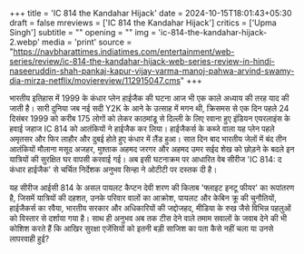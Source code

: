 +++
title = 'IC 814 the Kandahar Hijack'
date = 2024-10-15T18:01:43+05:30
draft = false
mreviews = ['IC 814 the Kandahar Hijack']
critics = ['Upma Singh']
subtitle = ""
opening = ""
img = 'ic-814-the-kandahar-hijack-2.webp'
media = 'print'
source = "https://navbharattimes.indiatimes.com/entertainment/web-series/review/ic-814-the-kandahar-hijack-web-series-review-in-hindi-naseeruddin-shah-pankaj-kapur-vijay-varma-manoj-pahwa-arvind-swamy-dia-mirza-netflix/moviereview/112915047.cms"
+++

भारतीय इतिहास में 1999 के कंधार प्लेन हाईजैक की घटना आज भी एक काले अध्याय की तरह याद की जाती है। सारी दुनिया जब नई सदी Y2K के आने के उत्साह में मगन थी, क्रिसमस से एक दिन पहले 24 दिसंबर 1999 को करीब 175 लोगों को लेकर काठमांडू से दिल्ली के लिए रवाना हुए इंडियन एयरलाइंस के हवाई जहाज IC 814 को आतंकियों ने हाईजैक कर लिया। हाईजैकर्स के कब्जे वाला यह प्लेन पहले अमृतसर और फिर लाहौर और दुबई होते हुए कंधार में लैंड हुआ। सात दिन बाद भारतीय जेलों में बंद तीन आतंकियों मौलाना मसूद अजहर, मुश्ताक अहमद जरगर और अहमद उमर सईद शेख को छोड़ने के बदले इन यात्रियों की सुरक्षित घर वापसी करवाई गई। अब इसी घटनाक्रम पर आधारित वेब सीरीज 'IC 814: द कंधार हाईजैक' से चर्चित निर्देशक अनुभव सिन्‍हा ने ओटीटी पर दस्तक दी है।

यह सीरीज आईसी 814 के असल पायलट कैप्‍टन देवी शरण की किताब 'फ्लाइट इनटू फीयर' का रूपांतरण है, जिसमें यात्रियों की दहशत, उनके परिवार वालों का आक्रोश, पायलट और केबिन क्रू की चुनौतियों, हाईजैकर्स का रवैया, भारतीय सरकार और अधिकारियों की जद्दोजहद, मीडिया के रुख जैसे विभिन्न पहलुओं को विस्तार से दर्शाया गया है। साथ ही अनुभव अब तक टीस देने वाले तमाम सवालों के जवाब देने की भी कोशिश करते हैं कि आखिर सुरक्षा एजेंसियों को इतनी बड़ी साजिश का पता कैसे नहीं चला या उनसे लापरवाही हुई?
